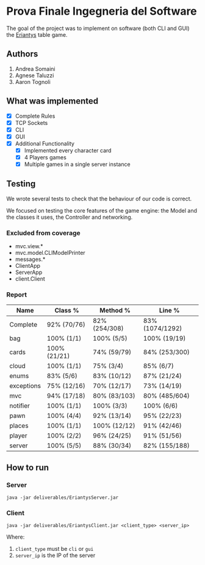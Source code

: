 # Prova Finale Ingegneria del Software

The goal of the project was to implement on software (both CLI and GUI)
the [Eriantys](https://www.craniocreations.it/prodotto/eriantys/) table game.

## Authors

1. Andrea Somaini
2. Agnese Taluzzi
3. Aaron Tognoli

## What was implemented

- [x] Complete Rules
- [x] TCP Sockets
- [x] CLI
- [x] GUI
- [x] Additional Functionality
  - [x] Implemented every character card
  - [x] 4 Players games
  - [x] Multiple games in a single server instance

## Testing

We wrote several tests to check that the behaviour of our code is correct.

We focused on testing the core features of the game engine: the Model and the classes it uses, the Controller and
networking.

### Excluded from coverage

- mvc.view.*
- mvc.model.CLIModelPrinter
- messages.*
- ClientApp
- ServerApp
- client.Client

### Report

| Name       | Class %      | Method %      | Line %          |
|------------|--------------|---------------|-----------------|
| Complete   | 92% (70/76)  | 82% (254/308) | 83% (1074/1292) |
| bag        | 100% (1/1)   | 100% (5/5)    | 100% (19/19)    |
| cards      | 100% (21/21) | 74% (59/79)   | 84% (253/300)   |
| cloud      | 100% (1/1)   | 75% (3/4)     | 85% (6/7)       |
| enums      | 83% (5/6)    | 83% (10/12)   | 87% (21/24)     |
| exceptions | 75% (12/16)  | 70% (12/17)   | 73% (14/19)     |
| mvc        | 94% (17/18)  | 80% (83/103)  | 80% (485/604)   |
| notifier   | 100% (1/1)   | 100% (3/3)    | 100% (6/6)      |
| pawn       | 100% (4/4)   | 92% (13/14)   | 95% (22/23)     |
| places     | 100% (1/1)   | 100% (12/12)  | 91% (42/46)     |
| player     | 100% (2/2)   | 96% (24/25)   | 91% (51/56)     |
| server     | 100% (5/5)   | 88% (30/34)   | 82% (155/188)   |

## How to run

### Server

`java -jar deliverables/EriantysServer.jar`

### Client

`java -jar deliverables/EriantysClient.jar <client_type> <server_ip>`

Where:

1. `client_type` must be `cli` or `gui`
2. `server_ip` is the IP of the server 
